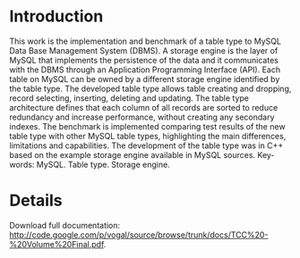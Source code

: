 # Introduction #

This work is the implementation and benchmark of a table type to MySQL Data Base Management System (DBMS). A storage engine is the layer of MySQL that implements the persistence of the data and it communicates with the DBMS through an Application Programming Interface (API). Each table on MySQL can be owned by a different storage engine identified by the table type. The developed table type allows table creating and dropping, record selecting, inserting, deleting and updating. The table type architecture defines that each column of all records are sorted to reduce redundancy and increase performance, without creating any secondary indexes. The benchmark is implemented comparing test results of the new table type with other MySQL table types, highlighting the main differences, limitations and capabilities. The development of the table type was in C++ based on the example storage engine available in MySQL sources.
Key-words: MySQL. Table type. Storage engine.

# Details #

Download full documentation:  http://code.google.com/p/vogal/source/browse/trunk/docs/TCC%20-%20Volume%20Final.pdf.